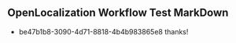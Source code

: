 ## OpenLocalization Workflow Test MarkDown
* be47b1b8-3090-4d71-8818-4b4b983865e8 thanks!

<!--HONumber=Aug16_HO5-->


